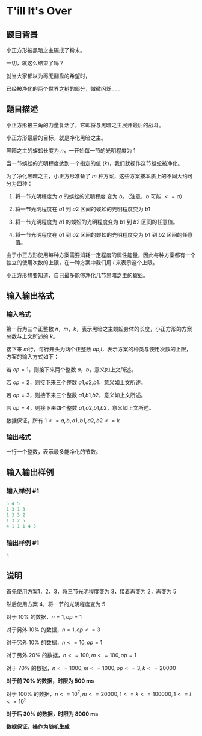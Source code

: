 # T&#039;ill It&#039;s Over

## 题目背景

小正方形被黑暗之主碾成了粉末。

一切，就这么结束了吗？

就当大家都以为再无翻盘的希望时，

已经被净化的两个世界之树的部分，微微闪烁……

## 题目描述

小正方形被三角的力量复活了，它即将与黑暗之主展开最后的战斗。

小正方形最后的目标，就是净化黑暗之主。

黑暗之主的蜈蚣长度为 $n$，一开始每一节的光明程度为 $1$

当一节蜈蚣的光明程度达到一个指定的值 ($k$)，我们就视作这节蜈蚣被净化。

为了净化黑暗之主，小正方形准备了 $m$ 种方案，这些方案按本质上的不同大约可分为四种：

1. 将一节光明程度为 $a$ 的蜈蚣的光明程度 变为 $b$。（注意，$b$ 可能 $<=a$）

2. 将一节光明程度在 $a1$ 到 $a2$ 区间的蜈蚣的光明程度变为 $b1$

3. 将一节光明程度为 $a1$ 的蜈蚣的光明程度变为 $b1$ 到 $b2$ 区间的任意值。

4. 将一节光明程度在 $a1$ 到 $a2$ 区间的蜈蚣的光明程度变为 $b1$ 到 $b2$ 区间的任意值。

由于小正方形使用每种方案需要消耗一定程度的属性能量，因此每种方案都有一个独立的使用次数的上限，在一种方案中我们用 $l$ 来表示这个上限。

小正方形想要知道，自己最多能够净化几节黑暗之主的蜈蚣。

## 输入输出格式

### 输入格式

第一行为三个正整数 $n$，$m$，$k$，表示黑暗之主蜈蚣身体的长度，小正方形的方案总数与上文所述的 $k$。

接下来 $m$行，每行开头为两个正整数 $op$,$l$，表示方案的种类与使用次数的上限，方案的输入方式如下：

若 $op = 1$，则接下来两个整数 $a$，$b$，意义如上文所述。

若 $op = 2$，则接下来三个整数 $a1$,$a2$,$b1$，意义如上文所述。

若 $op = 3$，则接下来三个整数 $a1$,$b1$,$b2$，意义如上文所述。

若 $op = 4$，则接下来四个整数 $a1$,$a2$,$b1$,$b2$，意义如上文所述。

数据保证，所有 $1 <= a,b,a1,b1,a2,b2 <= k$

### 输出格式

一行一个整数，表示最多能净化的节数。

## 输入输出样例

### 输入样例 #1

```cpp
5 4 5
1 3 1 3
1 3 3 2
1 3 2 5
4 1 1 1 4 5
```


### 输出样例 #1

```cpp
4
```


## 说明

首先使用方案1，2，3，将三节光明程度变为 $3$，接着再变为 $2$，再变为 $5$

然后使用方案 4，将一节的光明程度变为 $5$

对于 $10\%$ 的数据，$n = 1,op = 1$

对于另外 $10\%$ 的数据，$n = 1,op <= 3$

对于另外 $10\%$ 的数据，$n <= 10,op = 1$

对于另外 $20\%$ 的数据，$n <= 100,m <= 100,op = 1$

对于 $70\%$ 的数据，$n <= 1000,m <= 1000,op <= 3,k <= 20000$

**对于前 $70\%$ 的数据，时限为 $500$ ms**

对于 $100\%$ 的数据，$n <= 10^7,m <= 20000,1 <= k <= 100000,1 <= l <= 10^5$

**对于后 $30\%$ 的数据，时限为 $8000$ ms**

**数据保证，操作为随机生成**


